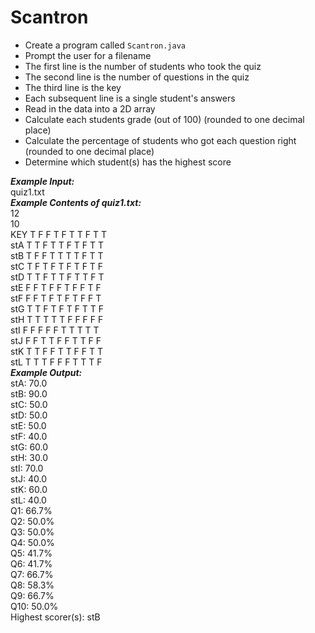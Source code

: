 # Scantron

- Create a program called `Scantron.java`
- Prompt the user for a filename
- The first line is the number of students who took the quiz
- The second line is the number of questions in the quiz
- The third line is the key
- Each subsequent line is a single student's answers
- Read in the data into a 2D array
- Calculate each students grade (out of 100) (rounded to one decimal place)
- Calculate the percentage of students who got each question right (rounded to one decimal place)
- Determine which student(s) has the highest score

***Example Input:***\
quiz1.txt\
***Example Contents of quiz1.txt:***\
12\
10\
KEY T F F T F T T F T T\
stA T T F T T F T F T T\
stB T F F T T T T F T T\
stC T F T F T F T F T F\
stD T T F T T F T T F T\
stE F F T F F T F F T F\
stF F F T F T F T F F T\
stG T T F T F T F T T F\
stH T T T T T F F F F F\
stI F F F F F T T T T T\
stJ F F T T F F T T F F\
stK T T F F T T F F T T\
stL T T T F F F T T T F\
***Example Output:***\
stA: 70.0\
stB: 90.0\
stC: 50.0\
stD: 50.0\
stE: 50.0\
stF: 40.0\
stG: 60.0\
stH: 30.0\
stI: 70.0\
stJ: 40.0\
stK: 60.0\
stL: 40.0\
Q1: 66.7%\
Q2: 50.0%\
Q3: 50.0%\
Q4: 50.0%\
Q5: 41.7%\
Q6: 41.7%\
Q7: 66.7%\
Q8: 58.3%\
Q9: 66.7%\
Q10: 50.0%\
Highest scorer(s): stB
